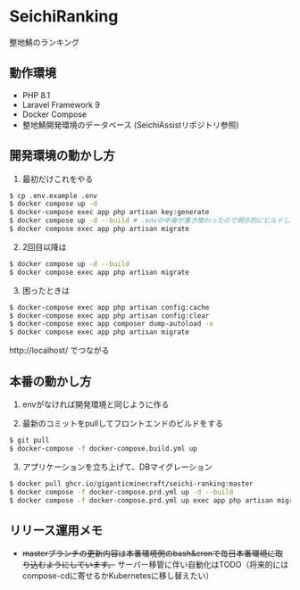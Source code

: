 # SeichiRanking
整地鯖のランキング

## 動作環境
- PHP 8.1
- Laravel Framework 9
- Docker Compose
- 整地鯖開発環境のデータベース (SeichiAssistリポジトリ参照)

## 開発環境の動かし方

1. 最初だけこれをやる

```bash
$ cp .env.example .env
$ docker compose up -d
$ docker-compose exec app php artisan key:generate
$ docker compose up -d --build # .envの中身が書き換わったので明示的にビルドし直し
$ docker compose exec app php artisan migrate
```

2. 2回目以降は

```bash
$ docker compose up -d --build 
$ docker compose exec app php artisan migrate
```

3. 困ったときは

```bash
$ docker-compose exec app php artisan config:cache
$ docker-compose exec app php artisan config:clear
$ docker-compose exec app composer dump-autoload -o
$ docker compose exec app php artisan migrate
```

http://localhost/ でつながる

## 本番の動かし方

1. envがなければ開発環境と同じように作る

2. 最新のコミットをpullしてフロントエンドのビルドをする

```bash
$ git pull
$ docker-compose -f docker-compose.build.yml up
```

3. アプリケーションを立ち上げて、DBマイグレーション

```bash
$ docker pull ghcr.io/giganticminecraft/seichi-ranking:master
$ docker compose -f docker-compose.prd.yml up -d --build
$ docker compose -f docker-compose.prd.yml up exec app php artisan migrate
```

## リリース運用メモ
- ~~masterブランチの更新内容は本番環境側のbash&cronで毎日本番環境に取り込むようにしています。~~ サーバー移管に伴い自動化はTODO（将来的にはcompose-cdに寄せるかKubernetesに移し替えたい）
